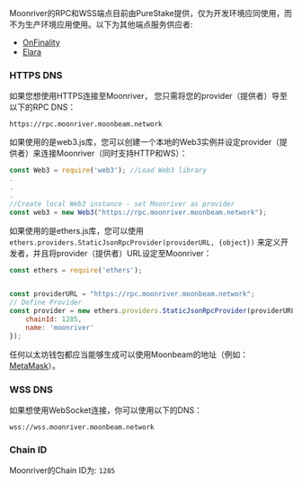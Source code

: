 Moonriver的RPC和WSS端点目前由PureStake提供，仅为开发环境应同使用，而不为生产环境应用使用。以下为其他端点服务供应者:

- [OnFinality](https://onfinality.io/)
- [Elara](https://elara.patract.io/)

### HTTPS DNS

如果您想使用HTTPS连接至Moonriver， 您只需将您的provider（提供者）导至以下的RPC DNS：

```
https://rpc.moonriver.moonbeam.network
```

如果使用的是web3.js库，您可以创建一个本地的Web3实例并设定provider（提供者）来连接Moonriver（同时支持HTTP和WS）：

```js
const Web3 = require('web3'); //Load Web3 library
.
.
.
//Create local Web3 instance - set Moonriver as provider
const web3 = new Web3("https://rpc.moonriver.moonbeam.network"); 
```
如果使用的是ethers.js库，您可以使用`ethers.providers.StaticJsonRpcProvider(providerURL, {object})` 来定义开发者，并且将provider（提供者）URL设定至Moonriver：

```js
const ethers = require('ethers');


const providerURL = "https://rpc.moonriver.moonbeam.network";
// Define Provider
const provider = new ethers.providers.StaticJsonRpcProvider(providerURL, {
    chainId: 1285,
    name: 'moonriver'
});
```

任何以太坊钱包都应当能够生成可以使用Moonbeam的地址（例如：[MetaMask](https://metamask.io/)）。

### WSS DNS

如果想使用WebSocket连接，你可以使用以下的DNS：

```
wss://wss.moonriver.moonbeam.network
```

### Chain ID

Moonriver的Chain ID为: `1285`
